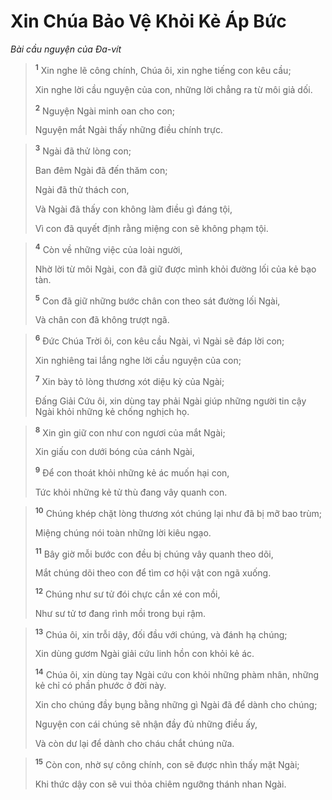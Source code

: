 # Xin Chúa Bảo Vệ Khỏi Kẻ Áp Bức
*Bài cầu nguyện của Ða-vít*

> <sup><b>1</b></sup> Xin nghe lẽ công chính, Chúa ôi, xin nghe tiếng con kêu cầu;
> 
> Xin nghe lời cầu nguyện của con, những lời chẳng ra từ môi giả dối.
> 
> <sup><b>2</b></sup> Nguyện Ngài minh oan cho con;
> 
> Nguyện mắt Ngài thấy những điều chính trực.
>


> <sup><b>3</b></sup> Ngài đã thử lòng con;
> 
> Ban đêm Ngài đã đến thăm con;
> 
> Ngài đã thử thách con,
> 
> Và Ngài đã thấy con không làm điều gì đáng tội,
> 
> Vì con đã quyết định rằng miệng con sẽ không phạm tội.
>


> <sup><b>4</b></sup> Còn về những việc của loài người,
> 
> Nhờ lời từ môi Ngài, con đã giữ được mình khỏi đường lối của kẻ bạo tàn.
> 
> <sup><b>5</b></sup> Con đã giữ những bước chân con theo sát đường lối Ngài,
> 
> Và chân con đã không trượt ngã.
>


> <sup><b>6</b></sup> Ðức Chúa Trời ôi, con kêu cầu Ngài, vì Ngài sẽ đáp lời con;
> 
> Xin nghiêng tai lắng nghe lời cầu nguyện của con;
> 
> <sup><b>7</b></sup> Xin bày tỏ lòng thương xót diệu kỳ của Ngài;
> 
> Ðấng Giải Cứu ôi, xin dùng tay phải Ngài giúp những người tin cậy Ngài khỏi những kẻ chống nghịch họ.
>


> <sup><b>8</b></sup> Xin gìn giữ con như con ngươi của mắt Ngài;
> 
> Xin giấu con dưới bóng của cánh Ngài,
> 
> <sup><b>9</b></sup> Ðể con thoát khỏi những kẻ ác muốn hại con,
> 
> Tức khỏi những kẻ tử thù đang vây quanh con.
>


> <sup><b>10</b></sup> Chúng khép chặt lòng thương xót chúng lại như đã bị mỡ bao trùm;
> 
> Miệng chúng nói toàn những lời kiêu ngạo.
> 
> <sup><b>11</b></sup> Bây giờ mỗi bước con đều bị chúng vây quanh theo dõi,
> 
> Mắt chúng dõi theo con để tìm cơ hội vật con ngã xuống.
> 
> <sup><b>12</b></sup> Chúng như sư tử đói chực cắn xé con mồi,
> 
> Như sư tử tơ đang rình mồi trong bụi rậm.
>


> <sup><b>13</b></sup> Chúa ôi, xin trỗi dậy, đối đầu với chúng, và đánh hạ chúng;
> 
> Xin dùng gươm Ngài giải cứu linh hồn con khỏi kẻ ác.
> 
> <sup><b>14</b></sup> Chúa ôi, xin dùng tay Ngài cứu con khỏi những phàm nhân, những kẻ chỉ có phần phước ở đời này.
> 
> Xin cho chúng đầy bụng bằng những gì Ngài đã để dành cho chúng;
> 
> Nguyện con cái chúng sẽ nhận đầy đủ những điều ấy,
> 
> Và còn dư lại để dành cho cháu chắt chúng nữa.
>


> <sup><b>15</b></sup> Còn con, nhờ sự công chính, con sẽ được nhìn thấy mặt Ngài;
> 
> Khi thức dậy con sẽ vui thỏa chiêm ngưỡng thánh nhan Ngài.
>